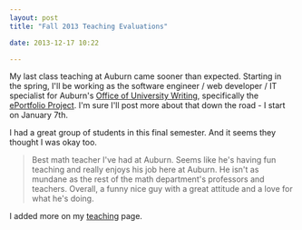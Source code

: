 ```yaml
---
layout: post
title: "Fall 2013 Teaching Evaluations"

date: 2013-12-17 10:22

---
```


My last class teaching at Auburn came sooner than expected. Starting in the spring, I'll be working as the software engineer / web developer / IT specialist for Auburn's [Office of University Writing](https://fp.auburn.edu/writing/), specifically the [ePortfolio Project](https://fp.auburn.edu/writing/eportfolio-project/). I'm sure I'll post more about that down the road - I start on January 7th.

I had a great group of students in this final semester. And it seems they thought I was okay too.

> Best math teacher I've had at Auburn. Seems like he's having fun teaching and really enjoys his job here at Auburn. He isn't as mundane as the rest of the math department's professors and teachers. Overall, a funny nice guy with a great attitude and a love for what he's doing.

I added more on my [teaching](/teaching/) page.